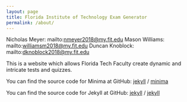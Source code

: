 ```yaml
---
layout: page
title: Florida Institute of Technology Exam Generator
permalink: /about/
---
```


Nicholas Meyer: mailto:nmeyer2018@my.fit.edu
Mason Williams: mailto:williamsm2018@my.fit.edu
Duncan Knoblock: mailto:dknoblock2018@my.fit.edu

This is a website which allows Florida Tech Faculty create dynamic and intricate tests and quizzes.

You can find the source code for Minima at GitHub:
[jekyll][jekyll-organization] /
[minima](https://github.com/jekyll/minima)

You can find the source code for Jekyll at GitHub:
[jekyll][jekyll-organization] /
[jekyll](https://github.com/jekyll/jekyll)


[jekyll-organization]: https://github.com/jekyll
